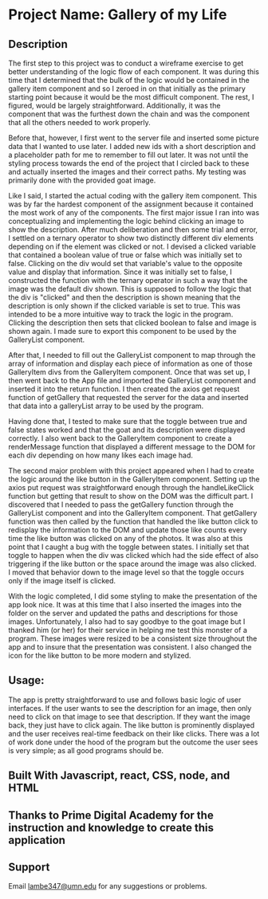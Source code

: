 # Project Name: Gallery of my Life



## Description
The first step to this project was to conduct a wireframe exercise to get  better understanding of the logic flow of each component. It was during this time that I determined that the bulk of the logic would be contained in the gallery item component and so I zeroed in on that initially as the primary starting point because it would be the most difficult component. The rest, I figured, would be largely straightforward. Additionally, it was the component that was the furthest down the chain and was the component that all the others needed to work properly. 

Before that, however, I first went to the server file and inserted some picture data that I wanted to use later. I added new ids with a short description and a placeholder path for me to remember to fill out later. It was not until the styling process towards the end of the project that I circled back to these and actually inserted the images and their correct paths. My testing was primarily done with the provided goat image.

Like I said, I started the actual coding with the gallery item component. This was by far the hardest component of the assignment because it contained the most work of any of the components. The first major issue I ran into was conceptualizing and implementing the logic behind clicking an image to show the description. After much deliberation and then some trial and error, I settled on a ternary operator to show two distinctly different div elements depending on if the element was clicked or not. I devised a clicked variable that contained a boolean value of true or false which was initially set to false. Clicking on the div would set that variable's value to the opposite value and display that information. Since it was initially set to false, I constructed the function with the ternary operator in such a way that the image was the default div shown. This is supposed to follow the logic that the div is "clicked" and then the description is shown meaning that the description is only shown if the clicked variable is set to true. This was intended to be a more intuitive way to track the logic in the program. Clicking the description then sets that clicked boolean to false and image is shown again. I made sure to export this component to be used by the GalleryList component.

After that, I needed to fill out the GalleryList component to map through the array of information and display each piece of information as one of those GalleryItem divs from the GalleryItem component. Once that was set up, I then went back to the App file and imported the GalleryList component and inserted it into the return function. I then created the axios get request function of getGallery that requested the server for the data and inserted that data into a galleryList array to be used by the program.  

Having done that, I tested to make sure that the toggle between true and false states worked and that the goat and its description were displayed correctly. I also went back to the GalleryItem component to create a renderMessage function that displayed a different message to the DOM for each div depending on how many likes each image had.

The second major problem with this project appeared when I had to create the logic around the like button in the GalleryItem component. Setting up the axios put request was straightforward enough through the handleLikeClick function but getting that result to show on the DOM was the difficult part. I discovered that I needed to pass the getGallery function through the GalleryList component and into the GalleryItem component. That getGallery function was then called by the function that handled the like button click to redisplay the information to the DOM and update those like counts every time the like button was clicked on any of the photos. It was also at this point that I caught a bug with the toggle between states. I initially set that toggle to happen when the div was clicked which had the side effect of also triggering if the like button or the space around the image was also clicked. I moved that behavior down to the image level so that the toggle occurs only if the image itself is clicked. 

With the logic completed, I did some styling to make the presentation of the app look nice. It was at this time that I also inserted the images into the folder on the server and updated the paths and descriptions for those images. Unfortunately, I also had to say goodbye to the goat image but I thanked him (or her) for their service in helping me test this monster of a program. These images were resized to be a consistent size throughout the app and to insure that the presentation was consistent. I also changed the icon for the like button to be more modern and stylized.

## Usage:
The app is pretty straightforward to use and follows basic logic of user interfaces. If the user wants to see the description for an image, then only need to click on that image to see that description. If they want the image back, they just have to click again. The like button is prominently displayed and the user receives real-time feedback on their like clicks. There was a lot of work done under the hood of the program but the outcome the user sees is very simple; as all good programs should be.

## Built With Javascript, react, CSS, node, and HTML 

## Thanks to Prime Digital Academy for the instruction and knowledge to create this application 

## Support 
Email lambe347@umn.edu for any suggestions or problems. 
